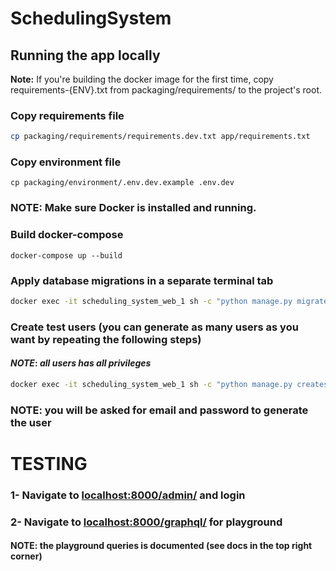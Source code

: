 # SchedulingSystem

## Running the app locally

**Note:** If you're building the docker image for the first time, copy requirements-{ENV}.txt from packaging/requirements/ to the project's root.

### Copy requirements file

```sh
cp packaging/requirements/requirements.dev.txt app/requirements.txt
```

### Copy environment file

```shell script
cp packaging/environment/.env.dev.example .env.dev
```

### **NOTE: Make sure Docker is installed and running.**
### Build docker-compose
```shell script
docker-compose up --build
```

### Apply database migrations in a separate terminal tab

```sh
docker exec -it scheduling_system_web_1 sh -c "python manage.py migrate"
```

### Create test users (you can generate as many users as you want by repeating the following steps)
#### _**NOTE**_: _all users has all privileges_
```sh
docker exec -it scheduling_system_web_1 sh -c "python manage.py createsuperuser"
```
### NOTE: you will be asked for email and password to generate the user

# TESTING
### 1- Navigate to [localhost:8000/admin/](http://localhost:8000/admin/) and login
### 2- Navigate to [localhost:8000/graphql/](http://localhost:8000/graphql/) for playground
#### NOTE: the playground queries is documented (see docs in the top right corner)